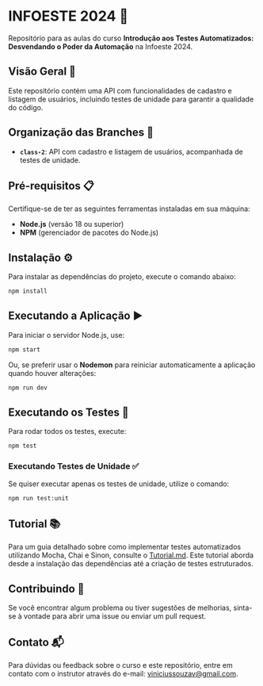 
# INFOESTE 2024 🚀

Repositório para as aulas do curso **Introdução aos Testes Automatizados: Desvendando o Poder da Automação** na Infoeste 2024.

## Visão Geral 📝

Este repositório contém uma API com funcionalidades de cadastro e listagem de usuários, incluindo testes de unidade para garantir a qualidade do código.

## Organização das Branches 🌿

- **`class-2`**: API com cadastro e listagem de usuários, acompanhada de testes de unidade.

## Pré-requisitos 📋

Certifique-se de ter as seguintes ferramentas instaladas em sua máquina:

- **Node.js** (versão 18 ou superior)
- **NPM** (gerenciador de pacotes do Node.js)

## Instalação ⚙️

Para instalar as dependências do projeto, execute o comando abaixo:

```bash
npm install
```

## Executando a Aplicação ▶️

Para iniciar o servidor Node.js, use:

```bash
npm start
```

Ou, se preferir usar o **Nodemon** para reiniciar automaticamente a aplicação quando houver alterações:

```bash
npm run dev
```

## Executando os Testes 🧪

Para rodar todos os testes, execute:

```bash
npm test
```

### Executando Testes de Unidade ✅

Se quiser executar apenas os testes de unidade, utilize o comando:

```bash
npm run test:unit
```

## Tutorial 📚

Para um guia detalhado sobre como implementar testes automatizados utilizando Mocha, Chai e Sinon, consulte o [Tutorial.md](Tutorial.md). Este tutorial aborda desde a instalação das dependências até a criação de testes estruturados.

## Contribuindo 🤝

Se você encontrar algum problema ou tiver sugestões de melhorias, sinta-se à vontade para abrir uma issue ou enviar um pull request.

## Contato 📬

Para dúvidas ou feedback sobre o curso e este repositório, entre em contato com o instrutor através do e-mail: [viniciussouzav@gmail.com](mailto:viniciussouzav@gmail.com).
